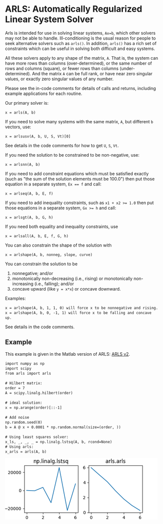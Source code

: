 # ARLS: Automatically Regularized Linear System Solver

Arls is intended for use in solving linear systems, `Ax=b`, which other solvers 
may not be able to handle. Ill-conditioning is the usual reason for people to seek
alternative solvers such as `arls()`. In addition, `arls()` has a rich set of 
constraints which can be useful in solving both difficult and easy systems.

All these solvers apply to any shape of the matrix, `A`. That is, the 
system can have more rows than columns (over-determined), or the same number
of rows and columns (square), or fewer rows than columns (under-determined). And the matrix
`A` can be full rank, or have near zero singular values, or exactly zero singular 
values of any number.

Please see the in-code comments for details of calls and returns, including example applications for each routine.

Our primary solver is:

    x = arls(A, b)

If you need to solve many systems with the same matrix, `A`, but different `b` vectors, use:

    x = arlsusv(A, b, U, S, Vt)[0]

See details in the code comments for how to get `U`, `S`, `Vt`.

If you need the solution to be constrained to be non-negative, use:

    x = arlsnn(A, b)
    
If you need to add constraint equations which must be satisfied exactly (such as
"the sum of the solution elements must be 100.0") then put those equation in a 
separate system, `Ex == f` and call:

    x = arlseq(A, b, E, f)

If you need to add inequality constraints, such as `x1 + x2 >= 1.0` then 
put those equations in a separate system, `Gx >= h` and call:

    x = arlsgt(A, b, G, h)
    
If you need both equality and inequality constraints, use

    x = arlsall(A, b, E, f, G, h) 

You can also constrain the shape of the solution with

    x = arlshape(A, b, nonneg, slope, curve)

You can constrain the solution to be 

1. nonnegative; and/or 
2. monotonically non-decreasing (i.e., rising) or monotonically non-increasing (i.e., falling); and/or 
3. concave upward (like `y = x*x`) or concave downward.

Examples: 

    x = arlshape(A, b, 1, 1, 0) will force x to be nonnegative and rising.
    x = arlshape(A, b, 0, -1, 1) will force x to be falling and concave up.

See details in the code comments.
    

## Example

This example is given in the Matlab version of ARLS: [ARLS v2](https://de.mathworks.com/matlabcentral/fileexchange/130259-arls-automatically-regularized-least-squares).


```
import numpy as np
import scipy
from arls import arls

# Hilbert matrix:
order = 7
A = scipy.linalg.hilbert(order)

# ideal solution:
x = np.arange(order)[::-1]

# Add noise
np.random.seed(0)
b = A @ x + 0.0001 * np.random.normal(size=(order, ))

# Using least squares solver:
x_ls, _, _, _ = np.linalg.lstsq(A, b, rcond=None)
# Using arls:
x_arls = arls(A, b)

```

![example.png](example.png)

